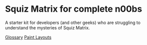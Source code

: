 # Squiz Matrix for complete n00bs

A starter kit for developers (and other geeks) who are struggling to understand the mysteries of Squiz Matrix.

[Glossary](../master/glossary.md)
[Paint Layouts](../master/paintlayouts/structure.md)
